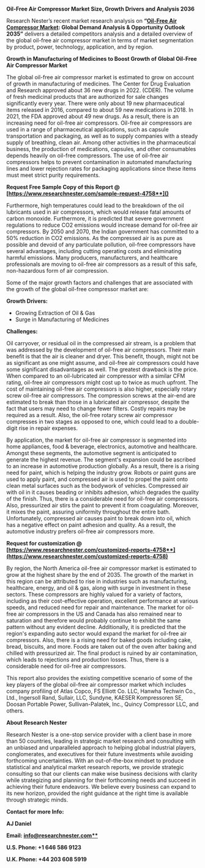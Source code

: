 ﻿**Oil-Free Air Compressor Market Size, Growth Drivers and Analysis 2036**

Research Nester’s recent market research analysis on **“[Oil-Free Air Compressor Market](https://www.researchnester.com/reports/oil-free-air-compressor-market/4758): Global Demand Analysis & Opportunity Outlook 2035”** delivers a detailed competitors analysis and a detailed overview of the global oil-free air compressor market in terms of market segmentation by product, power, technology, application, and by region. 

**Growth in Manufacturing of Medicines to Boost Growth of Global Oil-Free Air Compressor Market** 

The global oil-free air compressor market is estimated to grow on account of growth in manufacturing of medicines. The Center for Drug Evaluation and Research approved about 36 new drugs in 2022. (CDER). The volume of fresh medicinal products that are authorized for sale changes significantly every year. There were only about 19 new pharmaceutical items released in 2016, compared to about 59 new medications in 2018. In 2021, the FDA approved about 49 new drugs. As a result, there is an increasing need for oil-free air compressors. Oil-free air compressors are used in a range of pharmaceutical applications, such as capsule transportation and packaging, as well as to supply companies with a steady supply of breathing, clean air. Among other activities in the pharmaceutical business, the production of medications, capsules, and other consumables depends heavily on oil-free compressors. The use of oil-free air compressors helps to prevent contamination in automated manufacturing lines and lower rejection rates for packaging applications since these items must meet strict purity requirements.

<a name="_hlk168911023"></a><a name="_hlk168911453"></a>**Request Free Sample Copy of this Report @ [https://www.researchnester.com/sample-request-4758**]()**

Furthermore, high temperatures could lead to the breakdown of the oil lubricants used in air compressors, which would release fatal amounts of carbon monoxide. Furthermore, it is predicted that severe government regulations to reduce CO2 emissions would increase demand for oil-free air compressors. By 2050 and 2070, the Indian government has committed to a 50% reduction in CO2 emissions. As the compressed air is as pure as possible and devoid of any particulate pollution, oil-free compressors have several advantages, including cutting operating costs and eliminating harmful emissions. Many producers, manufacturers, and healthcare professionals are moving to oil-free air compressors as a result of this safe, non-hazardous form of air compression.

Some of the major growth factors and challenges that are associated with the growth of the global oil-free compressor market are:

**Growth Drivers:**

- Growing Extraction of Oil & Gas 
- Surge in Manufacturing of Medicines 

**Challenges:**

Oil carryover, or residual oil in the compressed air stream, is a problem that was addressed by the development of oil-free air compressors. Their main benefit is that the air is cleaner and dryer. This benefit, though, might not be as significant as one might assume, and oil-free air compressors could have some significant disadvantages as well. The greatest drawback is the price. When compared to an oil-lubricated air compressor with a similar CFM rating, oil-free air compressors might cost up to twice as much upfront. The cost of maintaining oil-free air compressors is also higher, especially rotary screw oil-free air compressors. The compression screws at the air-end are estimated to break than those in a lubricated air compressor, despite the fact that users may need to change fewer filters. Costly repairs may be required as a result. Also, the oil-free rotary screw air compressor compresses in two stages as opposed to one, which could lead to a double-digit rise in repair expenses. 

By application, the market for oil-free air compressor is segmented into home appliances, food & beverage, electronics, automotive and healthcare. Amongst these segments, the automotive segment is anticipated to generate the highest revenue. The segment's expansion could be ascribed to an increase in automotive production globally. As a result, there is a rising need for paint, which is helping the industry grow. Robots or paint guns are used to apply paint, and compressed air is used to propel the paint onto clean metal surfaces such as the bodywork of vehicles. Compressed air with oil in it causes beading or inhibits adhesion, which degrades the quality of the finish. Thus, there is a considerable need for oil-free air compressors. Also, pressurized air stirs the paint to prevent it from coagulating. Moreover, it mixes the paint, assuring uniformity throughout the entire bath. Unfortunately, compressed air causes paint to break down into oil, which has a negative effect on paint adhesion and quality. As a result, the automotive industry prefers oil-free air compressors more.

**Request for customization @ [https://www.researchnester.com/customized-reports-4758**](https://www.researchnester.com/customized-reports-4758)**

By region, the North America oil-free air compressor market is estimated to grow at the highest share by the end of 2035. The growth of the market in this region can be attributed to rise in industries such as manufacturing, healthcare, energy, and oil & gas, along with surge in investment in these sectors. These compressors are highly valued for a variety of factors, including as their cost-effective operation, excellent performance at various speeds, and reduced need for repair and maintenance. The market for oil-free air compressors in the US and Canada has also remained near to saturation and therefore would probably continue to exhibit the same pattern without any evident decline. Additionally, it is predicted that the region's expanding auto sector would expand the market for oil-free air compressors. Also, there is a rising need for baked goods including cake, bread, biscuits, and more. Foods are taken out of the oven after baking and chilled with pressurized air. The final product is ruined by air contamination, which leads to rejections and production losses. Thus, there is a considerable need for oil-free air compressors.

This report also provides the existing competitive scenario of some of the key players of the global oil-free air compressor market which includes company profiling of Atlas Copco, FS Elliott Co. LLC, Hanwha Techwin Co., Ltd., Ingersoll Rand, Sullair, LLC, Sundyne, KAESER Kompressoren SE, Doosan Portable Power, Sullivan-Palatek, Inc., Quincy Compressor LLC, and others. 

<a name="_hlk168910495"></a>**About Research Nester**

Research Nester is a one-stop service provider with a client base in more than 50 countries, leading in strategic market research and consulting with an unbiased and unparalleled approach to helping global industrial players, conglomerates, and executives for their future investments while avoiding forthcoming uncertainties. With an out-of-the-box mindset to produce statistical and analytical market research reports, we provide strategic consulting so that our clients can make wise business decisions with clarity while strategizing and planning for their forthcoming needs and succeed in achieving their future endeavors. We believe every business can expand to its new horizon, provided the right guidance at the right time is available through strategic minds.

**Contact for more Info:**

**AJ Daniel**

**Email: [info@researchnester.com**](mailto:info@researchnester.com)**

**U.S. Phone: +1 646 586 9123** 

**U.K. Phone: +44 203 608 5919**
